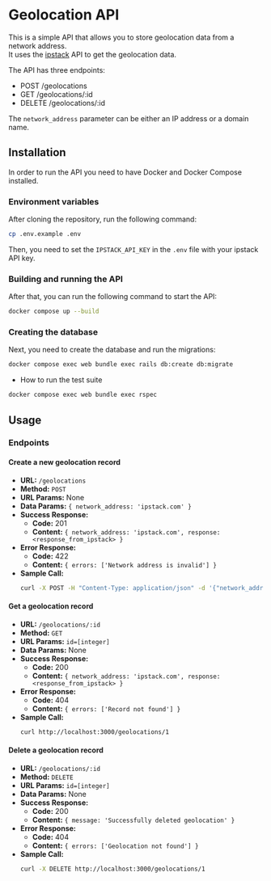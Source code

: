 # Geolocation API

This is a simple API that allows you to store geolocation data from a network address. <br>
It uses the [ipstack](https://ipstack.com/) API to get the geolocation data. <br>

The API has three endpoints:
* POST /geolocations
* GET /geolocations/:id
* DELETE /geolocations/:id

The `network_address` parameter can be either an IP address or a domain name. <br>

## Installation
In order to run the API you need to have Docker and Docker Compose installed. <br>

### Environment variables
After cloning the repository, run the following command:
```bash
cp .env.example .env
```
Then, you need to set the `IPSTACK_API_KEY` in the `.env` file with your ipstack API key. <br>

### Building and running the API
After that, you can run the following command to start the API:
```bash
docker compose up --build
```

### Creating the database
Next, you need to create the database and run the migrations:
```bash
docker compose exec web bundle exec rails db:create db:migrate
```
* How to run the test suite
```bash
docker compose exec web bundle exec rspec
```

## Usage
### Endpoints
#### Create a new geolocation record
- **URL:** `/geolocations`
- **Method:** `POST`
- **URL Params:** None
- **Data Params:** `{ network_address: 'ipstack.com' }`
- **Success Response:**
  - **Code:** 201
  - **Content:** `{ network_address: 'ipstack.com', response: <response_from_ipstack> }`
- **Error Response:**
  - **Code:** 422
  - **Content:** `{ errors: ['Network address is invalid'] }`
- **Sample Call:**
  ```bash
  curl -X POST -H "Content-Type: application/json" -d '{"network_address": "ipstack.com"}' http://localhost:3000/geolocations
  ```
#### Get a geolocation record
- **URL:** `/geolocations/:id`
- **Method:** `GET`
- **URL Params:** `id=[integer]`
- **Data Params:** None
- **Success Response:**
  - **Code:** 200
  - **Content:** `{ network_address: 'ipstack.com', response: <response_from_ipstack> }`
- **Error Response:**
  - **Code:** 404
  - **Content:** `{ errors: ['Record not found'] }`
- **Sample Call:**
  ```bash
  curl http://localhost:3000/geolocations/1
  ```
#### Delete a geolocation record
- **URL:** `/geolocations/:id`
- **Method:** `DELETE`
- **URL Params:** `id=[integer]`
- **Data Params:** None
- **Success Response:**
  - **Code:** 200
  - **Content:** `{ message: 'Successfully deleted geolocation' }`
- **Error Response:**
  - **Code:** 404
  - **Content:** `{ errors: ['Geolocation not found'] }`
- **Sample Call:**
  ```bash
  curl -X DELETE http://localhost:3000/geolocations/1
  ```
